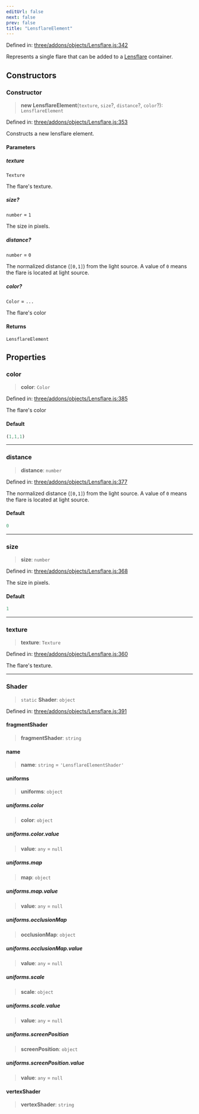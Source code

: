 ```yaml
---
editUrl: false
next: false
prev: false
title: "LensflareElement"
---
```


Defined in: [three/addons/objects/Lensflare.js:342](https://github.com/DefinitelyMaybe/three-i18n/blob/fa57b79433d1c349ffb23a78727299c8d4190136/three/addons/objects/Lensflare.js#L342)

Represents a single flare that can be added to a [Lensflare](/addons/classes/lensflare/) container.

## Constructors

### Constructor

> **new LensflareElement**(`texture`, `size`?, `distance`?, `color`?): `LensflareElement`

Defined in: [three/addons/objects/Lensflare.js:353](https://github.com/DefinitelyMaybe/three-i18n/blob/fa57b79433d1c349ffb23a78727299c8d4190136/three/addons/objects/Lensflare.js#L353)

Constructs a new lensflare element.

#### Parameters

##### texture

`Texture`

The flare's texture.

##### size?

`number` = `1`

The size in pixels.

##### distance?

`number` = `0`

The normalized distance (`[0,1]`) from the light source.
A value of `0` means the flare is located at light source.

##### color?

`Color` = `...`

The flare's color

#### Returns

`LensflareElement`

## Properties

### color

> **color**: `Color`

Defined in: [three/addons/objects/Lensflare.js:385](https://github.com/DefinitelyMaybe/three-i18n/blob/fa57b79433d1c349ffb23a78727299c8d4190136/three/addons/objects/Lensflare.js#L385)

The flare's color

#### Default

```ts
(1,1,1)
```

***

### distance

> **distance**: `number`

Defined in: [three/addons/objects/Lensflare.js:377](https://github.com/DefinitelyMaybe/three-i18n/blob/fa57b79433d1c349ffb23a78727299c8d4190136/three/addons/objects/Lensflare.js#L377)

The normalized distance (`[0,1]`) from the light source.
A value of `0` means the flare is located at light source.

#### Default

```ts
0
```

***

### size

> **size**: `number`

Defined in: [three/addons/objects/Lensflare.js:368](https://github.com/DefinitelyMaybe/three-i18n/blob/fa57b79433d1c349ffb23a78727299c8d4190136/three/addons/objects/Lensflare.js#L368)

The size in pixels.

#### Default

```ts
1
```

***

### texture

> **texture**: `Texture`

Defined in: [three/addons/objects/Lensflare.js:360](https://github.com/DefinitelyMaybe/three-i18n/blob/fa57b79433d1c349ffb23a78727299c8d4190136/three/addons/objects/Lensflare.js#L360)

The flare's texture.

***

### Shader

> `static` **Shader**: `object`

Defined in: [three/addons/objects/Lensflare.js:391](https://github.com/DefinitelyMaybe/three-i18n/blob/fa57b79433d1c349ffb23a78727299c8d4190136/three/addons/objects/Lensflare.js#L391)

#### fragmentShader

> **fragmentShader**: `string`

#### name

> **name**: `string` = `'LensflareElementShader'`

#### uniforms

> **uniforms**: `object`

##### uniforms.color

> **color**: `object`

##### uniforms.color.value

> **value**: `any` = `null`

##### uniforms.map

> **map**: `object`

##### uniforms.map.value

> **value**: `any` = `null`

##### uniforms.occlusionMap

> **occlusionMap**: `object`

##### uniforms.occlusionMap.value

> **value**: `any` = `null`

##### uniforms.scale

> **scale**: `object`

##### uniforms.scale.value

> **value**: `any` = `null`

##### uniforms.screenPosition

> **screenPosition**: `object`

##### uniforms.screenPosition.value

> **value**: `any` = `null`

#### vertexShader

> **vertexShader**: `string`

